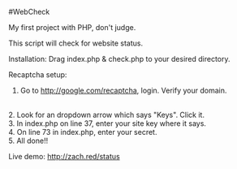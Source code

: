 #WebCheck

My first project with PHP, don't judge. 

This script will check for website status.

Installation:
Drag index.php & check.php to your desired directory.

Recaptcha setup:
<br>
1. Go to http://google.com/recaptcha, login. Verify your domain.
<br>
2. Look for an dropdown arrow which says "Keys". Click it.
<br>
3. In index.php on line 37, enter your site key where it says.
<br>
4. On line 73 in index.php, enter your secret.
<br>
5. All done!!
<br>

Live demo: http://zach.red/status

